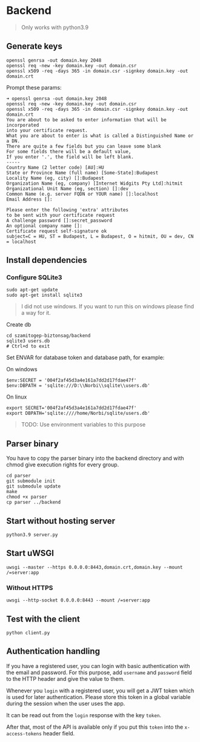 # Backend

> Only works with python3.9

## Generate keys

```console
openssl genrsa -out domain.key 2048
openssl req -new -key domain.key -out domain.csr
openssl x509 -req -days 365 -in domain.csr -signkey domain.key -out domain.crt
```

Prompt these params:

```console
➜ openssl genrsa -out domain.key 2048
openssl req -new -key domain.key -out domain.csr
openssl x509 -req -days 365 -in domain.csr -signkey domain.key -out domain.crt
You are about to be asked to enter information that will be incorporated
into your certificate request.
What you are about to enter is what is called a Distinguished Name or a DN.
There are quite a few fields but you can leave some blank
For some fields there will be a default value,
If you enter '.', the field will be left blank.
-----
Country Name (2 letter code) [AU]:HU
State or Province Name (full name) [Some-State]:Budapest
Locality Name (eg, city) []:Budapest
Organization Name (eg, company) [Internet Widgits Pty Ltd]:hitmit
Organizational Unit Name (eg, section) []:dev
Common Name (e.g. server FQDN or YOUR name) []:localhost
Email Address []:

Please enter the following 'extra' attributes
to be sent with your certificate request
A challenge password []:secret_password
An optional company name []:
Certificate request self-signature ok
subject=C = HU, ST = Budapest, L = Budapest, O = hitmit, OU = dev, CN = localhost

```

## Install dependencies

### Configure SQLite3

```console
sudo apt-get update
sudo apt-get install sqlite3
```

> I did not use windows. If you want to run this on windows please find a way for it.

Create db

```console
cd szamitogep-biztonsag/backend
sqlite3 users.db
# Ctrl+d to exit
```

Set ENVAR for database token and database path, for example:

On windows
```console
$env:SECRET = '004f2af45d3a4e161a7dd2d17fdae47f'
$env:DBPATH = 'sqlite:///D:\\Norbi\\sqlite\\users.db'
```
On linux
```console
export SECRET='004f2af45d3a4e161a7dd2d17fdae47f'
export DBPATH='sqlite:////home/Norbi/sqlite/users.db'
```

> TODO: Use environment variables to this purpose

## Parser binary

You have to copy the parser binary into the backend directory and with chmod give execution rights for every group.

```console
cd parser
git submodule init
git submodule update
make
chmod +x parser
cp parser ../backend
```

## Start without hosting server

```console
python3.9 server.py
```

## Start uWSGI

```console
uwsgi --master --https 0.0.0.0:8443,domain.crt,domain.key --mount /=server:app
```

### Without HTTPS

```
uwsgi --http-socket 0.0.0.0:8443 --mount /=server:app
```

## Test with the client

```
python client.py
```

## Authentication handling

If you have a registered user, you can login with basic authentication with the email and password. For this purpose, add `username` and `password` field to the HTTP header and give the value to them.

Whenever you `login` with a registered user, you will get a JWT token which is used for later authentication. Please store this token in a global variable during the session when the user uses the app.

It can be read out from the `login` response with the key `token`.

After that, most of the API is available only if you put this `token` into the `x-access-tokens` header field.